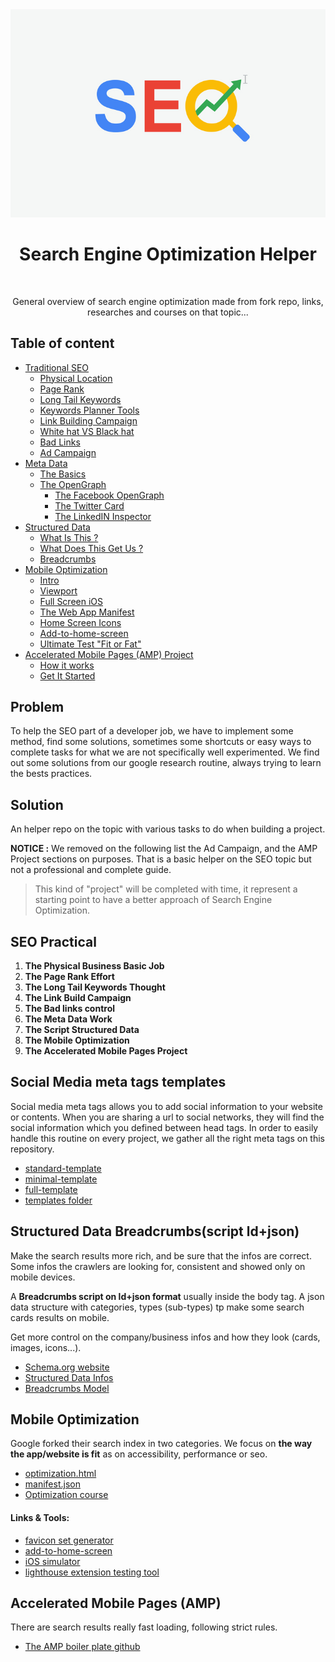 <div align="center">
<img src="assets/img/seo-main-img.jpg"/><br />

<h1>Search Engine Optimization Helper</h1><br />

<p>General overview of search engine optimization made from fork repo, links, researches and courses on that topic...</p>
</div>

## Table of content

- [Traditional SEO](course/TRADITIONAL.md)
  - [Physical Location](course/TRADITIONAL.md#physical-location)
  - [Page Rank](course/TRADITIONAL.md#pagerank)
  - [Long Tail Keywords](course/TRADITIONAL.md#long-tail-keywords)
  - [Keywords Planner Tools](course/TRADITIONAL.md#keywords-planner-tools)
  - [Link Building Campaign](course/TRADITIONAL.md#link-building-campaign)
  - [White hat VS Black hat](course/TRADITIONAL.md#white-hat-vs-black-hat)
  - [Bad Links](course/TRADITIONAL.md#bad-links)
  - [Ad Campaign](course/TRADITIONAL.md#ad-campaigns)
- [Meta Data](course/METADATA.md)
  - [The Basics](course/METADATA.md#basics-meta-tags)
  - [The OpenGraph](course/METADATA.md#opengraph-meta-tags)
    - [The Facebook OpenGraph](course/METADATA.md#facebook-opengraph)
    - [The Twitter Card](course/METADATA.md#twitter-card)
    - [The LinkedIN Inspector](course/METADATA.md#linkedin-inspector)
- [Structured Data](course/STRUCTUREDDATA.md)
  - [What Is This ?](course/STRUCTUREDDATA.md#what-is-this)
  - [What Does This Get Us ?](course/STRUCTUREDDATA.md#what-does-this-get-us)
  - [Breadcrumbs](course/STRUCTUREDDATA.md#breadcrumbs)
- [Mobile Optimization](course/MOBILEOPTIMIZATION.md)
  - [Intro](course/MOBILEOPTIMIZATION.md#Intro)
  - [Viewport](course/MOBILEOPTIMIZATION.md#The-viewport)
  - [Full Screen iOS](course/MOBILEOPTIMIZATION.md#The-Full-screen-Mode--iOS)
  - [The Web App Manifest](course/MOBILEOPTIMIZATION.md#The-Manifest-json--Android)
  - [Home Screen Icons](course/MOBILEOPTIMIZATION.md#Home-Screen-Icons)
  - [Add-to-home-screen](course/MOBILEOPTIMIZATION.md#Add-To-Home-Screen-Lib)
  - [Ultimate Test "Fit or Fat"](course/MOBILEOPTIMIZATION.md#The-Ultimate-test--Fit-Or-Fat-)
- [Accelerated Mobile Pages (AMP) Project](course/AMP.md)
  - [How it works](course/AMP.md/#how-it-works)
  - [Get It Started](course/AMP.md/#get-it-started)

## Problem

To help the SEO part of a developer job, we have to implement some method, find some solutions, sometimes some shortcuts or easy ways to complete tasks for what we are not specifically well experimented.
We find out some solutions from our google research routine, always trying to learn the bests practices.

## Solution

An helper repo on the topic with various tasks to do when building a project.

**NOTICE :** 
We removed on the following list the Ad Campaign, and the AMP Project sections on purposes. That is a basic helper on the SEO topic but not a professional and complete guide.

> This kind of "project" will be completed with time, it represent a starting point to have a better approach of Search Engine Optimization.

## SEO Practical

1. **The Physical Business Basic Job**
2. **The Page Rank Effort**
3. **The Long Tail Keywords Thought**
4. **The Link Build Campaign**
5. **The Bad links control**
6. **The Meta Data Work**  
7. **The Script Structured Data**
8. **The Mobile Optimization**
9. **The Accelerated Mobile Pages Project**

## Social Media meta tags templates

Social media meta tags allows you to add social information to your website or contents.
When you are sharing a url to social networks, they will find the social information which you defined between head tags.
In order to easily handle this routine on every project, we gather all the right meta tags on this repository.

- [standard-template](templates/standard-template.html)
- [minimal-template](templates/minimal-template.html)
- [full-template](templates/full-template.html)
- [templates folder](templates)

## Structured Data Breadcrumbs(script ld+json)

Make the search results more rich, and be sure that the infos are correct.
Some infos the crawlers are looking for, consistent and showed only on mobile devices.

A **Breadcrumbs script on ld+json format** usually inside the body tag. A json data structure with categories, types (sub-types) tp make some search cards results on mobile.

Get more control on the company/business infos and how they look (cards, images, icons...).

- [Schema.org website](https://schema.org/)
- [Structured Data Infos](course/STRUCTUREDDATA.md)
- [Breadcrumbs Model](breadcrumbs/breadcrumbs.html)

## Mobile Optimization

Google forked their search index in two categories.
We focus on **the way the app/website is fit** as on accessibility, performance or seo.

- [optimization.html](mobile-optimization/optimization.html)
- [manifest.json](mobile-optimization/manifest.json)
- [Optimization course](course/MOBILEOPTIMIZATION.md)

#### Links & Tools:

- [favicon set generator](https://realfavicongenerator.net/)
- [add-to-home-screen](https://github.com/cubiq/add-to-homescreen)
- [iOS simulator](https://appetize.io/)
- [lighthouse extension testing tool](https://chrome.google.com/webstore/detail/lighthouse/blipmdconlkpinefehnmjammfjpmpbjk?hl=fr)

## Accelerated Mobile Pages (AMP)

There are search results really fast loading, following strict rules.

- [The AMP boiler plate github](https://github.com/ampproject/amphtml/blob/master/spec/amp-boilerplate.md)
